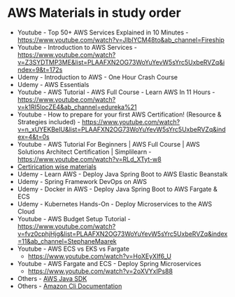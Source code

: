 # AWS Materials in study order
* Youtube - Top 50+ AWS Services Explained in 10 Minutes - https://www.youtube.com/watch?v=JIbIYCM48to&ab_channel=Fireship
* Youtube - Introduction to AWS Services - https://www.youtube.com/watch?v=Z3SYDTMP3ME&list=PLAAFXN2OG73WoYuYevW5sYrc5UxbeRVZq&index=9&t=172s
* Udemy - Introduction to AWS - One Hour Crash Course
* Udemy - AWS Essentials
* Youtube - AWS Tutorial - AWS Full Course - Learn AWS In 11 Hours - https://www.youtube.com/watch?v=k1RI5locZE4&ab_channel=edureka%21
* Youtube - How to prepare for your first AWS Certification! (Resource & Strategies included) - https://www.youtube.com/watch?v=n_xUYEKBeIU&list=PLAAFXN2OG73WoYuYevW5sYrc5UxbeRVZq&index=4&t=0s
* Youtube - AWS Tutorial For Beginners | AWS Full Course | AWS Solutions Architect Certification | Simplilearn - https://www.youtube.com/watch?v=RLd_XTyt-w8
* [Certirication wise materials](certifications.md)
* Udemy - Learn AWS - Deploy Java Spring Boot to AWS Elastic Beanstalk
* Udemy - Spring Framework DevOps on AWS
* Udemy - Docker in AWS - Deploy Java Spring Boot to AWS Fargate & ECS
* Udemy - Kubernetes Hands-On - Deploy Microservices to the AWS Cloud
* Youtube - AWS Budget Setup Tutorial - https://www.youtube.com/watch?v=fvz0cphjHjg&list=PLAAFXN2OG73WoYuYevW5sYrc5UxbeRVZq&index=11&ab_channel=StephaneMaarek
* Youtube - AWS ECS vs EKS vs Fargate
	* https://www.youtube.com/watch?v=HoXEyXIf6_U
* Youtube - AWS Fargate and ECS - Deploy Spring Microservices
	* https://www.youtube.com/watch?v=2oXVYxIPs88
* Others - [AWS Java SDK](https://aws.amazon.com/sdk-for-java)
* Others - [Amazon Cli Documentation](https://aws.amazon.com/cli)
